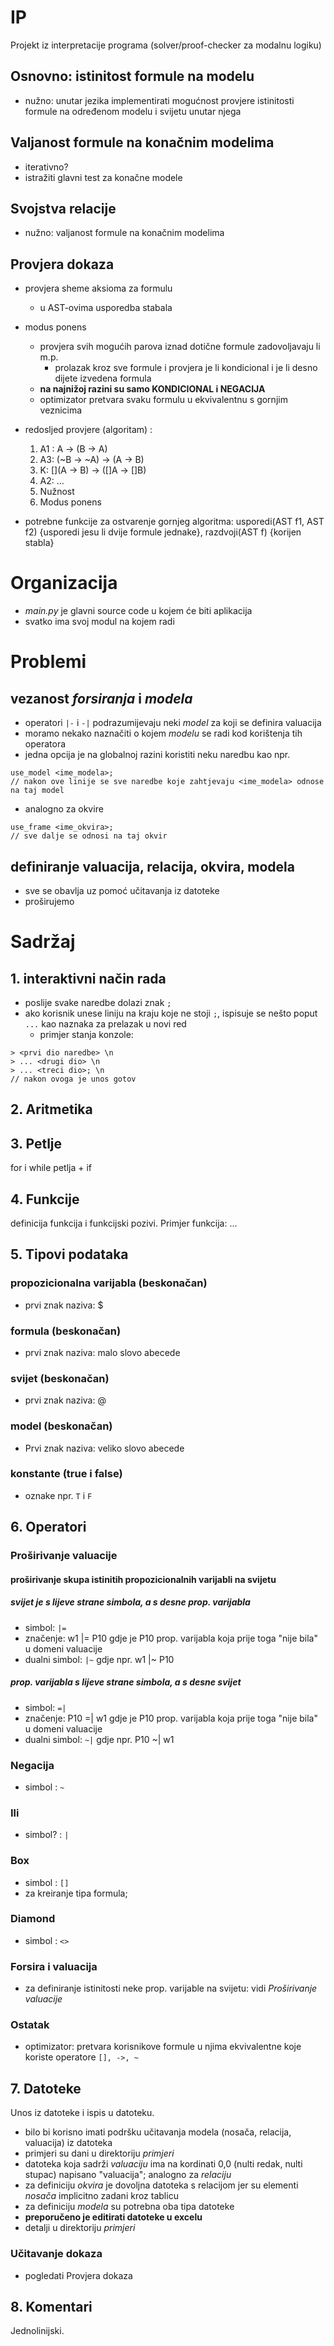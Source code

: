 # IP
Projekt iz interpretacije programa (solver/proof-checker za modalnu logiku)

## Osnovno: istinitost formule na modelu
* nužno: unutar jezika implementirati mogućnost provjere istinitosti formule na određenom modelu i svijetu unutar njega

## Valjanost formule na konačnim modelima
* iterativno?
* istražiti glavni test za konačne modele

## Svojstva relacije
* nužno: valjanost formule na konačnim modelima

## Provjera dokaza
* provjera sheme aksioma za formulu
	* u AST-ovima usporedba stabala

* modus ponens
	* provjera svih mogućih parova iznad dotične formule zadovoljavaju li m.p.
		* prolazak kroz sve formule i provjera je li kondicional i je li desno dijete izvedena formula
	* **na najnižoj razini su samo KONDICIONAL i NEGACIJA**	
	* optimizator pretvara svaku formulu u ekvivalentnu s gornjim veznicima
* redosljed provjere (algoritam) :
	1. A1 : A -> (B -> A)
	2. A3: (~B -> ~A) -> (A -> B)
	3. K: [](A -> B) -> ([]A -> []B)
	4. A2: ...
	5. Nužnost
	6. Modus ponens 
* potrebne funkcije za ostvarenje gornjeg algoritma: usporedi(AST f1, AST f2) {usporedi jesu li dvije formule jednake}, razdvoji(AST f) {korijen stabla}

# Organizacija

* *main.py* je glavni source code u kojem će biti aplikacija
* svatko ima svoj modul na kojem radi

# Problemi

## vezanost *forsiranja* i *modela*
* operatori `|-` i `-|` podrazumijevaju neki *model* za koji se definira valuacija
* moramo nekako naznačiti o kojem *modelu* se radi kod korištenja tih operatora
* jedna opcija je na globalnoj razini koristiti neku naredbu kao npr. 
```
use_model <ime_modela>;
// nakon ove linije se sve naredbe koje zahtjevaju <ime_modela> odnose na taj model
```
* analogno za okvire
```
use_frame <ime_okvira>;
// sve dalje se odnosi na taj okvir
``` 

## definiranje valuacija, relacija, okvira, modela
* sve se obavlja uz pomoć učitavanja iz datoteke
* proširujemo 

# Sadržaj

## 1. interaktivni način rada
* poslije svake naredbe dolazi znak `;`
* ako korisnik unese liniju na kraju koje ne stoji `;`, ispisuje se nešto poput `...` kao naznaka za prelazak u novi red
	* primjer stanja konzole: 
```
> <prvi dio naredbe> \n
> ... <drugi dio> \n
> ... <treci dio>; \n
// nakon ovoga je unos gotov
```

## 2. Aritmetika

## 3. Petlje 
for i while petlja + if

## 4. Funkcije
definicija funkcija i funkcijski pozivi. Primjer funkcija: ... 

## 5. Tipovi podataka
### propozicionalna varijabla (beskonačan)
* prvi znak naziva: $

### formula (beskonačan)
* prvi znak naziva: malo slovo abecede

### svijet (beskonačan)
* prvi znak naziva: @ 

### model (beskonačan)
* Prvi znak naziva: veliko slovo abecede

### konstante (true i false)
* oznake npr. `T` i `F`

## 6. Operatori

### Proširivanje valuacije
#### proširivanje skupa istinitih propozicionalnih varijabli na svijetu
##### svijet je s lijeve strane simbola, a s desne prop. varijabla
* simbol: `|=`
* značenje: w1 |= P10 gdje je P10 prop. varijabla koja prije toga "nije bila" u domeni valuacije  
* dualni simbol: `|~` gdje npr. w1 |~ P10 
##### prop. varijabla s lijeve strane simbola, a s desne svijet
* simbol: `=|`
* značenje: P10 =| w1 gdje je P10 prop. varijabla koja prije toga "nije bila" u domeni valuacije  
* dualni simbol: `~|` gdje npr. P10 ~| w1 


### Negacija
* simbol : `~`

### Ili
* simbol? : `|`

### Box
* simbol : `[]`
* za kreiranje tipa formula;

### Diamond 
* simbol : `<>`

### Forsira i valuacija
* za definiranje istinitosti neke prop. varijable na svijetu: vidi *Proširivanje valuacije*

### Ostatak
* optimizator: pretvara korisnikove formule u njima ekvivalentne koje koriste operatore `[], ->, ~`

## 7. Datoteke
Unos iz datoteke i ispis u datoteku.
* bilo bi korisno imati podršku učitavanja modela (nosača, relacija, valuacija) iz datoteka
* primjeri su dani u direktoriju *primjeri*
* datoteka koja sadrži *valuaciju* ima na kordinati 0,0 (nulti redak, nulti stupac) napisano "valuacija"; analogno za *relaciju*
* za definiciju *okvira* je dovoljna datoteka s relacijom jer su elementi *nosača* implicitno zadani kroz tablicu
* za definiciju *modela* su potrebna oba tipa datoteke
* **preporučeno je editirati datoteke u excelu**
* detalji u direktoriju *primjeri*
### Učitavanje dokaza
* pogledati Provjera dokaza

## 8. Komentari
Jednolinijski.
